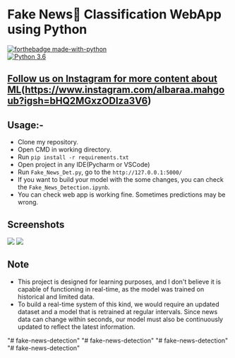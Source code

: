  #  Fake News📰 Classification WebApp using Python
[![forthebadge made-with-python](http://ForTheBadge.com/images/badges/made-with-python.svg)](https://www.python.org/)                 
[![Python 3.6](https://img.shields.io/badge/python-3.6-blue.svg)](https://www.python.org/downloads/release/python-360/)   

## [Follow us on Instagram for more content about ML](https://www.instagram.com/av7md/profilecard/?igsh=MTZqc3pzMmJrMHkzcw==)(https://www.instagram.com/albaraa.mahgoub?igsh=bHQ2MGxzODIza3V6)




## Usage:-

- Clone my repository.
- Open CMD in working directory.
- Run `pip install -r requirements.txt`
- Open project in any IDE(Pycharm or VSCode)
- Run `Fake_News_Det.py`, go to the `http://127.0.0.1:5000/`
- If you want to build your model with the some changes, you can check the `Fake_News_Detection.ipynb`.
- You can check web app is working fine. Sometimes predictions may be wrong.

## Screenshots

<img src="Screenshot of Fake News📰 Detection System fake.jpg">
<img src="https://github.com/Spidy20/Fake_News_Detection/blob/master/s2.PNG">

## Note
- This project is designed for learning purposes, and I don't believe it is capable of functioning in real-time, as the model was trained on historical and limited data.
- To build a real-time system of this kind, we would require an updated dataset and a model that is retrained at regular intervals. Since news data can change within seconds, our model must also be continuously updated to reflect the latest information.




"# fake-news-detection" 
"# fake-news-detection" 
"# fake-news-detection" 
"# fake-news-detection" 

